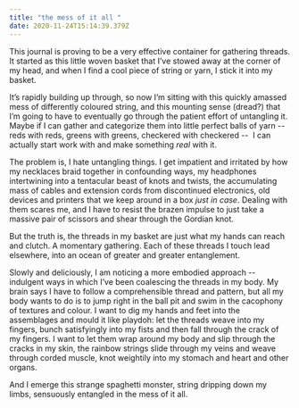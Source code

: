 ```yaml
---
title: "the mess of it all "
date: 2020-11-24T15:14:39.379Z
---
```

This journal is proving to be a very effective container for gathering threads. It started as this little woven basket that I’ve stowed away at the corner of my head, and when I find a cool piece of string or yarn, I stick it into my basket. 

It’s rapidly building up through, so now I’m sitting with this quickly amassed mess of differently coloured string, and this mounting sense (dread?) that I’m going to have to eventually go through the patient effort of untangling it. Maybe if I can gather and categorize them into little perfect balls of yarn -- reds with reds, greens with greens, checkered with checkered --  I can actually start work with and make something *real* with it. 

The problem is, I hate untangling things. I get impatient and irritated by how my necklaces braid together in confounding ways, my headphones intertwining into a tentacular beast of knots and twists, the accumulating mass of cables and extension cords from discontinued electronics, old devices and printers that we keep around in a box *just in case*. Dealing with them scares me, and I have to resist the brazen impulse to just take a massive pair of scissors and shear through the Gordian knot. 

But the truth is, the threads in my basket are just what my hands can reach and clutch. A momentary gathering. Each of these threads I touch lead elsewhere, into an ocean of greater and greater entanglement. 

Slowly and deliciously, I am noticing a more embodied approach -- indulgent ways in which I’ve been coalescing the threads in my body. My brain says I have to follow a comprehensible thread and pattern, but all my body wants to do is to jump right in the ball pit and swim in the cacophony of textures and colour. I want to dig my hands and feet into the assemblages and mould it like playdoh: let the threads weave into my fingers, bunch satisfyingly into my fists and then fall through the crack of my fingers. I want to let them wrap around my body and slip through the cracks in my skin, the rainbow strings slide through my veins and weave through corded muscle, knot weightily into my stomach and heart and other organs. 

And I emerge this strange spaghetti monster, string dripping down my limbs, sensuously entangled in the mess of it all.